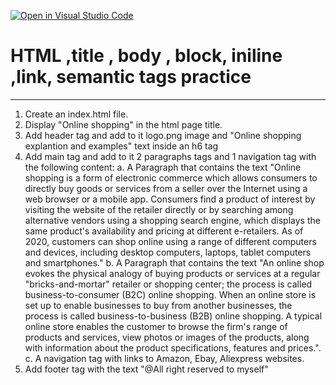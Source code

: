 [![Open in Visual Studio Code](https://classroom.github.com/assets/open-in-vscode-f059dc9a6f8d3a56e377f745f24479a46679e63a5d9fe6f495e02850cd0d8118.svg)](https://classroom.github.com/online_ide?assignment_repo_id=6030281&assignment_repo_type=AssignmentRepo)
# HTML ,title , body , block, iniline ,link, semantic tags practice
-----------------------------------------------------
1. Create an index.html file.
2. Display "Online shopping" in the html page title.
3. Add header tag and add to it logo.png image and "Online shopping explantion and examples" text inside an h6 tag
4. Add main tag and add to it 2  paragraphs tags and 1 navigation tag with the following content: 
a. A Paragraph that contains the text "Online shopping is a form of electronic commerce which allows consumers to directly buy goods or services from a seller over the Internet using a web browser or a mobile app. Consumers find a product of interest by visiting the website of the retailer directly or by searching among alternative vendors using a shopping search engine, which displays the same product's availability and pricing at different e-retailers. As of 2020, customers can shop online using a range of different computers and devices, including desktop computers, laptops, tablet computers and smartphones."
b. A Paragraph that contains the text "An online shop evokes the physical analogy of buying products or services at a regular "bricks-and-mortar" retailer or shopping center; the process is called business-to-consumer (B2C) online shopping. When an online store is set up to enable businesses to buy from another businesses, the process is called business-to-business (B2B) online shopping. A typical online store enables the customer to browse the firm's range of products and services, view photos or images of the products, along with information about the product specifications, features and prices.".
c. A navigation tag with links to Amazon, Ebay, Aliexpress websites.
5. Add footer tag with the text "@All right reserved to myself"
  

